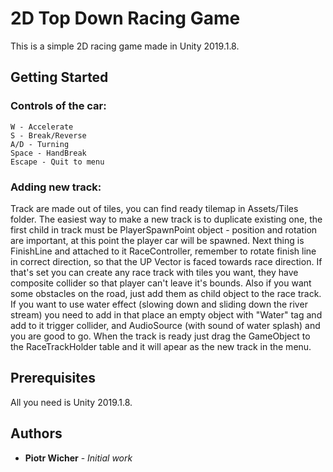 # 2D Top Down Racing Game

This is a simple 2D racing game made in Unity 2019.1.8.

## Getting Started


### Controls of the car:
```
W - Accelerate
S - Break/Reverse
A/D - Turning
Space - HandBreak
Escape - Quit to menu
```
### Adding new track:
Track are made out of tiles, you can find ready tilemap in Assets/Tiles folder.
The easiest way to make a new track is to duplicate existing one, the first child in track must be PlayerSpawnPoint object - position and rotation are important, at this point the player car will be spawned.
Next thing is FinishLine and attached to it RaceController, remember to rotate finish line in correct direction, so that the UP Vector is faced towards race direction.
If that's set you can create any race track with tiles you want, they have composite collider so that player can't leave it's bounds.
Also if you want some obstacles on the road, just add them as child object to the race track.
If you want to use water effect (slowing down and sliding down the river stream) you need to add in that place an empty object with "Water" tag and add to it trigger collider, and AudioSource (with sound of water splash) and you are good to go.
When the track is ready just drag the GameObject to the RaceTrackHolder table and it will apear as the new track in the menu.

## Prerequisites

All you need is Unity 2019.1.8.

## Authors

* **Piotr Wicher** - *Initial work*
